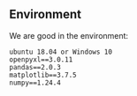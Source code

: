 ## Environment
We are good in the environment:
```
ubuntu 18.04 or Windows 10
openpyxl==3.0.11
pandas==2.0.3  
matplotlib==3.7.5  
numpy==1.24.4
```
